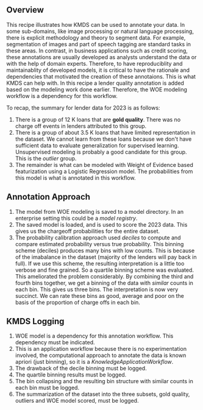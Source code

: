 ## Overview
This recipe illustrates how KMDS can be used to annotate your data. In some sub-domains, like image processing or natural language processing, there is explicit methodology and theory to segment data. For example, segmentation of images and part of speech tagging are standard tasks in these areas. In contrast, in business applications such as credit scoring, these annotations are usually developed as analysts understand the data or with the help of domain experts. Therefore, to have reproduciblity and maintainablity of developed models, it is critical to have the rationale and dependencies that motivated the creation of these annotaions. This is what KMDS can help with. In this recipe a lender quality annotation is added based on the modeling work done earlier. Therefore, the WOE modeling workflow is a dependency for this workflow.

To recap, the summary for lender data for 2023 is as follows:
1. There is a group of 12 K loans that are **gold quality**. There was no charge off events in lenders attributed to this group.
2. There is a group of about 3.5 K loans that have limited representation in the dataset. We cannot learn from these loans because we don't have sufficient data to evaluate generalization for supervised learning. Unsupervised modeling is probably a good candidate for this group. This is the _outlier_ group.
3. The remainder is what can be modeled with Weight of Evidence based featurization using a Logistic Regression model. The probabilities from this model is what is annotated in this workflow.

## Annotation Approach
1. The model from WOE modeling is saved to a model directory. In an enterprise setting this could be a _model registry_.
2. The saved model is loaded, and is used to score the 2023 data. This gives us the chargeoff probabilities for the entire dataset.
3. The probability calibration approach used _deciles_ to compute and compare estimated probability versus true probability. This binning scheme (deciles) produces many bins with low counts. This is because of the imabalance in the dataset (majority of the lenders will pay back in full). If we use this scheme, the resulting interpretation is a little too verbose and fine grained. So a quartile binning scheme was evaluated. This ameliorated the problem considerably. By combining the third and fourth bins together, we get a binning of the data with _similar_ counts in each bin. This gives us three bins. The interpretation is now very succinct. We can rate these bins as good, average and poor on the basis of the proportion of charge offs in each bin.

## KMDS Logging
1. WOE model is a dependency for this annotation workflow. This dependency must be indicated.
2. This is an application workflow because there is no experimentation involved, the computational approach to annotate the data is known apriori (just binning), so it is a _KnowledgeApplicationWorkflow_.
3. The drawback of the decile binning must be logged.
4. The quartile binning results must be logged.
5. The bin collapsing and the resulting bin structure with similar counts in each bin must be logged.
6. The summarization of the dataset into the three subsets, gold quality, outliers and WOE model scored, must be logged.

